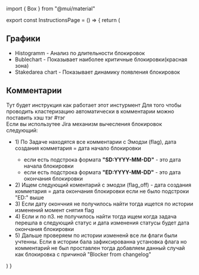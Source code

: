 import { Box } from "@mui/material"

export const InstructionsPage = () => {
  return (
    <Box>
      <div>
        <h2>Графики</h2>
        <ul>
          <li>Histogramm - Анализ по длительности блокировок</li>
          <li>
            Bublechart - Показывает наиболее критичные блокировки(красная зона)
          </li>
          <li>Stakedarea chart - Показывает динамику появления блокировок</li>
        </ul>
      </div>
      <h2>Комментарии</h2>
      <div>
        Тут будет инструкция как работает этот инстурмент Для того чтобы
        проводить кластеризацию автоматически в комментарии можно поставить хэш
        тэг #тэг
      </div>
      <div>
        Если вы использутее Jira механизм вычесления блокировок следующий:
        <ul>
          <li>
            1) По Задаче находятся все комментарии с Эмодзи (flag), дата
            создания комметария = дата начало блокировки
          </li>
          <ul>
            <li>
              если есть подстрока формата <b>"SD:YYYY-MM-DD"</b> - это дата
              начала блокировки
            </li>
            <li>
              если есть подстрока формата <b>"ED:YYYY-MM-DD"</b> - это дата
              окончания блокировки
            </li>
          </ul>
          <li>
            2) Ищем следующий коментарий с эмодзи (flag_off) - дата создания
            комметария = дата окончания блокировки если не было подстроки "ED:"
            выше
          </li>
          <li>
            3) Если дату окончния не получилось найти тогда ищется по истории
            изменений момент снятия flag
          </li>
          <li>
            4) Если и по п3. не получилось найти тогда ищем когда задача перешла
            в следующий статус и дата изменения статусы будет дата окончания
            блокировки
          </li>
          <li>
            5) Дальше проверяем по истории измененй все ли флаги были учтенны.
            Если в истории бала зафиксированна установка флага но комментарий не
            был проставлен тогда добавляем данный случай как блокировка с
            причиной "Blocker from changelog"
          </li>
        </ul>
      </div>
    </Box>
  )
}

